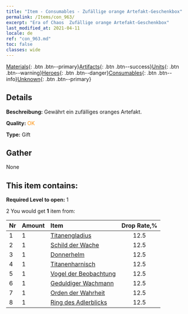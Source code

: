 ```yaml
---
title: "Item - Consumables - Zufällige orange Artefakt-Geschenkbox"
permalink: /Items/con_963/
excerpt: "Era of Chaos  Zufällige orange Artefakt-Geschenkbox"
last_modified_at: 2021-04-11
locale: de
ref: "con_963.md"
toc: false
classes: wide
---
```

 [Materials](/de/Items/){: .btn .btn--primary}[Artifacts](/de/Items/Artifacts/){: .btn .btn--success}[Units](/de/Items/Units/){: .btn .btn--warning}[Heroes](/de/Items/Heroes/){: .btn .btn--danger}[Consumables](/de/Items/Consumables/){: .btn .btn--info}[Unknown](/de/Items/Unknown/){: .btn .btn--primary}

## Details
 **Beschreibung:** Gewährt ein zufälliges oranges Artefakt.

 **Quality:** <span style="color: #FF8C00">OK</span>

 **Type:** Gift

## Gather

  None

## This item contains:

 **Required Level to open:** 1

 2 You would get **1** item  from:

  | Nr | Amount |     Item    | Drop Rate,% |
  |:---|:-------|:------------|:---------:|
  | 1 | 1 | [Titanengladius](/de/Items/art_156/) | 12.5 | 
  | 2 | 1 | [Schild der Wache](/de/Items/art_157/) | 12.5 | 
  | 3 | 1 | [Donnerhelm](/de/Items/art_158/) | 12.5 | 
  | 4 | 1 | [Titanenharnisch](/de/Items/art_159/) | 12.5 | 
  | 5 | 1 | [Vogel der Beobachtung](/de/Items/art_132/) | 12.5 | 
  | 6 | 1 | [Geduldiger Wachmann](/de/Items/art_133/) | 12.5 | 
  | 7 | 1 | [Orden der Wahrheit](/de/Items/art_134/) | 12.5 | 
  | 8 | 1 | [Ring des Adlerblicks](/de/Items/art_135/) | 12.5 | 
